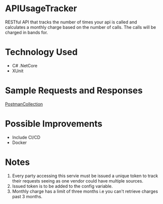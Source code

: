 # APIUsageTracker
RESTful API that tracks the number of times your api is called and calculates a monthly charge based on the number of calls. The calls will be charged in bands for.

# Technology Used
* C# .NetCore
* XUnit

# Sample Requests and Responses
[PostmanCollection](https://www.getpostman.com/collections/5cf256b7f070efc5dbba)

# Possible Improvements
* Include CI/CD
* Docker

# Notes
1. Every party accessing this servie must be issued a unique token to track their requests seeing as one vendor could have multiple sources.
2. Issued token is to be added to the config variable.
3. Monthly charge has a limit of three months i.e you can't retrieve charges past 3 months.
